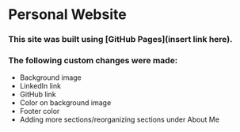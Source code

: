 # Personal Website

### This site was built using [GitHub Pages](insert link here).

### The following custom changes were made:
- Background image
- LinkedIn link
-  GitHub link
- Color on background image
- Footer color
- Adding more sections/reorganizing sections under About Me

